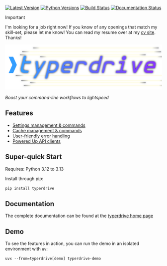 [![Latest Version](https://img.shields.io/pypi/v/typerdrive?label=pypi-version&logo=python&style=plastic)](https://pypi.org/project/typerdrive/)
[![Python Versions](https://img.shields.io/python/required-version-toml?tomlFilePath=https%3A%2F%2Fraw.githubusercontent.com%2Fdusktreader%2Ftyperdrive%2Fmain%2Fpyproject.toml&style=plastic&logo=python&label=python-versions)](https://www.python.org/)
[![Build Status](https://github.com/dusktreader/typerdrive/actions/workflows/main.yml/badge.svg)](https://github.com/dusktreader/typerdrive/actions/workflows/main.yml)
[![Documentation Status](https://github.com/dusktreader/typerdrive/actions/workflows/docs.yml/badge.svg)](https://dusktreader.github.io/typerdrive/)


> [!IMPORTANT]
> I'm looking for a job right now! If you know of any openings that match my skill-set, please let me know! You can
> read my resume over at my [cv site](https://cv.dusktreader.dev). Thanks!


![typerdrive-logo](https://github.com/dusktreader/typerdrive/blob/main/docs/source/images/logo-dark.png)

_Boost your command-line workflows to lightspeed_


## Features

- [Settings management & commands](https://dusktreader.github.io/typerdrive/features/settings)
- [Cache management & commands](https://dusktreader.github.io/typerdrive/features/cache)
- [User-friendly error handling](https://dusktreader.github.io/typerdrive/features/exceptions)
- [Powered Up API clients](https://dusktreader.github.io/typerdrive/features/client)


## Super-quick Start

Requires: Python 3.12 to 3.13

Install through pip:

```bash
pip install typerdrive
```


## Documentation

The complete documentation can be found at the
[typerdrive home page](https://dusktreader.github.io/typerdrive)


## Demo

To see the features in action, you can run the demo in an isolated environment with `uv`:

```
uvx --from=typerdrive[demo] typerdrive-demo
```
